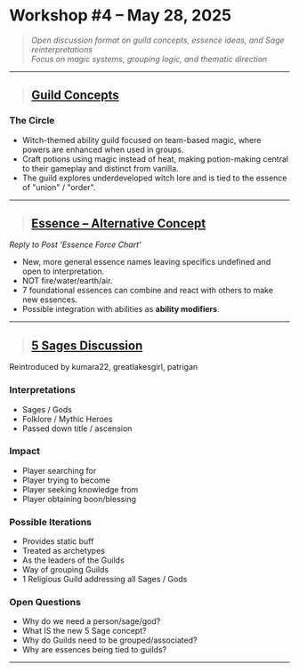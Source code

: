 # Workshop #4 – May 28, 2025

> _Open discussion format on guild concepts, essence ideas, and Sage reinterpretations_  
> _Focus on magic systems, grouping logic, and thematic direction_

---

> ## [Guild Concepts]()

### **The Circle**
- Witch-themed ability guild focused on team-based magic, where powers are enhanced when used in groups.
- Craft potions using magic instead of heat, making potion-making central to their gameplay and distinct from vanilla.
- The guild explores underdeveloped witch lore and is tied to the essence of "union" / "order".

---

> ## [Essence – Alternative Concept]()

_Reply to Post 'Essence Force Chart'_

- New, more general essence names leaving specifics undefined and open to interpretation.
- NOT fire/water/earth/air.
- 7 foundational essences can combine and react with others to make new essences.
- Possible integration with abilities as **ability modifiers**.

---

> ## [5 Sages Discussion]()

Reintroduced by kumara22, greatlakesgirl, patrigan

### Interpretations
- Sages / Gods
- Folklore / Mythic Heroes
- Passed down title / ascension

### Impact
- Player searching for
- Player trying to become
- Player seeking knowledge from
- Player obtaining boon/blessing

### Possible Iterations
- Provides static buff
- Treated as archetypes
- As the leaders of the Guilds
- Way of grouping Guilds
- 1 Religious Guild addressing all Sages / Gods

### Open Questions
- Why do we need a person/sage/god?
- What IS the new 5 Sage concept?
- Why do Guilds need to be grouped/associated?
- Why are essences being tied to guilds?

---
